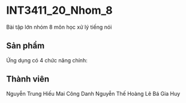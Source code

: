 # INT3411_20_Nhom_8
Bài tập lớn nhóm 8 môn học xử lý tiếng nói

## Sản phẩm
Ứng dụng có 4 chức năng chính:



## Thành viên
Nguyễn Trung Hiếu
Mai Công Danh
Nguyễn Thế Hoàng
Lê Bá Gia Huy